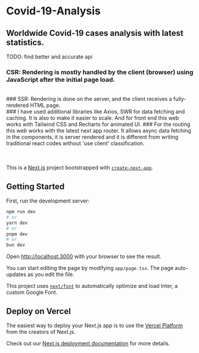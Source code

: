 # Covid-19-Analysis
## Worldwide Covid-19 cases analysis with latest statistics.

TODO: find better and accurate api

### CSR: Rendering is mostly handled by the client (browser) using JavaScript after the initial page load.
<br>
### SSR: Rendering is done on the server, and the client receives a fully-rendered HTML page.
<br>
### I have used additional libraries like Axios, SWR for data fetching and caching. It is also to make it easier to scale. And for front end this web works with Tailwind CSS and Recharts for animated UI.
### For the routing this web works with the latest next app router. It allows async data fetching in the components, it is server rendered and it is different from writing traditional react codes without 'use client' classification.

<br>
<br>
<br>


This is a [Next.js](https://nextjs.org/) project bootstrapped with [`create-next-app`](https://github.com/vercel/next.js/tree/canary/packages/create-next-app).

## Getting Started

First, run the development server:

```bash
npm run dev
# or
yarn dev
# or
pnpm dev
# or
bun dev
```

Open [http://localhost:3000](http://localhost:3000) with your browser to see the result.

You can start editing the page by modifying `app/page.tsx`. The page auto-updates as you edit the file.

This project uses [`next/font`](https://nextjs.org/docs/basic-features/font-optimization) to automatically optimize and load Inter, a custom Google Font.


## Deploy on Vercel

The easiest way to deploy your Next.js app is to use the [Vercel Platform](https://vercel.com/new?utm_medium=default-template&filter=next.js&utm_source=create-next-app&utm_campaign=create-next-app-readme) from the creators of Next.js.

Check out our [Next.js deployment documentation](https://nextjs.org/docs/deployment) for more details.

